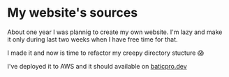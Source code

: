 # My website's sources

About one year I was plannig to create my own website. 
I'm lazy and make it only during last two weeks when I have free time for that. 

I made it and now is time to refactor my creepy directory stucture :scream:

I've deployed it to AWS and it should available on [baticpro.dev](https://cv.baticpro.dev)
